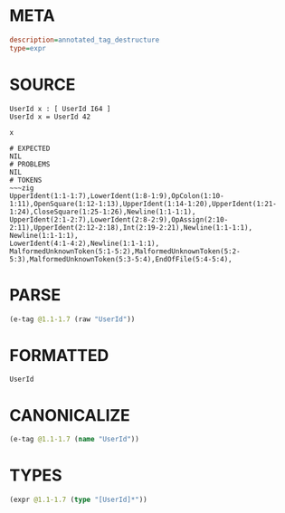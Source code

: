 # META
~~~ini
description=annotated_tag_destructure
type=expr
~~~
# SOURCE
~~~roc
UserId x : [ UserId I64 ]
UserId x = UserId 42

x
~~~
~~~
# EXPECTED
NIL
# PROBLEMS
NIL
# TOKENS
~~~zig
UpperIdent(1:1-1:7),LowerIdent(1:8-1:9),OpColon(1:10-1:11),OpenSquare(1:12-1:13),UpperIdent(1:14-1:20),UpperIdent(1:21-1:24),CloseSquare(1:25-1:26),Newline(1:1-1:1),
UpperIdent(2:1-2:7),LowerIdent(2:8-2:9),OpAssign(2:10-2:11),UpperIdent(2:12-2:18),Int(2:19-2:21),Newline(1:1-1:1),
Newline(1:1-1:1),
LowerIdent(4:1-4:2),Newline(1:1-1:1),
MalformedUnknownToken(5:1-5:2),MalformedUnknownToken(5:2-5:3),MalformedUnknownToken(5:3-5:4),EndOfFile(5:4-5:4),
~~~
# PARSE
~~~clojure
(e-tag @1.1-1.7 (raw "UserId"))
~~~
# FORMATTED
~~~roc
UserId
~~~
# CANONICALIZE
~~~clojure
(e-tag @1.1-1.7 (name "UserId"))
~~~
# TYPES
~~~clojure
(expr @1.1-1.7 (type "[UserId]*"))
~~~
